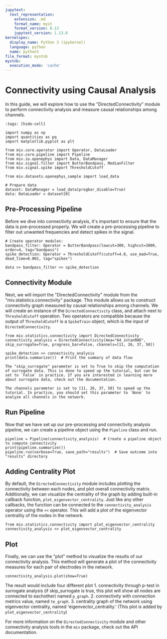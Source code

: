 ```yaml
---
jupytext:
  text_representation:
    extension: .md
    format_name: myst
    format_version: 0.13
    jupytext_version: 1.13.8
kernelspec:
  display_name: Python 3 (ipykernel)
  language: python
  name: python3
file_format: mystnb
mystnb:
  execution_mode: 'cache'
---
```


# Connectivity using Causal Analysis

In this guide, we will explore how to use the "DirectedConnectivity" module to perform connectivity analysis and measure causal relationships among channels.

```{code-cell} ipython3
:tags: [hide-cell]

import numpy as np
import quantities as pq
import matplotlib.pyplot as plt

from miv.core.operator import Operator, DataLoader
from miv.core.pipeline import Pipeline
from miv.io.openephys import Data, DataManager
from miv.signal.filter import ButterBandpass, MedianFilter
from miv.signal.spike import ThresholdCutoff

from miv.datasets.openephys_sample import load_data

# Prepare data
dataset: DataManager = load_data(progbar_disable=True)
data: DataLoader = dataset[0]
```

## Pre-Processing Pipeline

Before we dive into connectivity analysis, it's important to ensure that the data is pre-processed properly. We will create a pre-processing pipeline to filter out unwanted frequencies and detect spikes in the signal.

```{code-cell} ipython3
# Create operator modules:
bandpass_filter: Operator = ButterBandpass(lowcut=300, highcut=3000, order=4, tag="bandpass")
spike_detection: Operator = ThresholdCutoff(cutoff=4.0, use_mad=True, dead_time=0.002, tag="spikes")

data >> bandpass_filter >> spike_detection
```

## Connectivity Module

Next, we will import the "DirectedConnectivity" module from the "miv.statistics.connectivity" package. This module allows us to construct connectivity graph measured by causal relationships among channels. We will create an instance of the `DirectedConnectivity` class, and attach next to `ThresholdCutoff` operation. Two operators are compatible because the output of `ThresholdCutoff` is a `SpikeTrain` object, which is the input of `DirectedConnectivity`.

```{code-cell} ipython3
from miv.statistics.connectivity import DirectedConnectivity
connectivity_analysis = DirectedConnectivity(mea="64_intanRHD", skip_surrogate=True, progress_bar=False, channels=[11, 26, 37, 50])

spike_detection >> connectivity_analysis
print(data.summarize())  # Print the summary of data flow
```

```{note}
The "skip_surrogate" parameter is set to True to skip the computation of surrogate data. This is done to speed up the tutorial, but can be set to `False` in practice. If you are interested in learning more about surrogate data, check out the documentation.
```

```{note}
The channels parameter is set to [11, 26, 37, 50] to speed up the tutorial. In practice, you should set this parameter to `None` to analyze all channels in the network.
```

## Run Pipeline

Now that we have set up our pre-processing and connectivity analysis pipeline, we can create a pipeline object using the `Pipeline` class and run.

```{code-cell} ipython3
pipeline = Pipeline(connectivity_analysis)  # Create a pipeline object to compute connectivity
print(pipeline.summarize())
pipeline.run(verbose=True, save_path="results")  # Save outcome into "results" directory
```

## Adding Centrality Plot

By default, the `DirectedConnectivity` module includes plotting the connectivity between each nodes, and plot overall connectivity matrix.
Additionally, we can visualize the centrality of the graph by adding built-in callback function, `plot_eigenvector_centrality`. Just like any other callbacks, the function can be connected to the `connectivity_analysis` operator using the `<<` operator. This will add a plot of the eigenvector centrality of the nodes in the network.

```{code-cell} ipython3
from miv.statistics.connectivity import plot_eigenvector_centrality
connectivity_analysis << plot_eigenvector_centrality
```

## Plot

Finally, we can use the "plot" method to visualize the results of our connectivity analysis. This method will generate a plot of the connectivity measures for each pair of electrodes in the network.

```{code-cell} ipython3
connectivity_analysis.plot(show=True)
```

The result would include four different plot
    1. connectivity through p-test in surrogate analysis (if skip_surrogate is true, this plot will show all nodes are connected to eachother) named `p_graph`.
    2. connectivity with connection metrics value, named `te_graph`.
    3. centrality graph of the network using eigenvector centrality, named 'eigenvector_centrality.' (This plot is added by `plot_eigenvector_centrality`)

For more information on the `DirectedConnectivity` module and other connectivity analysis tools in the `miv` package, check out the API documentation.
